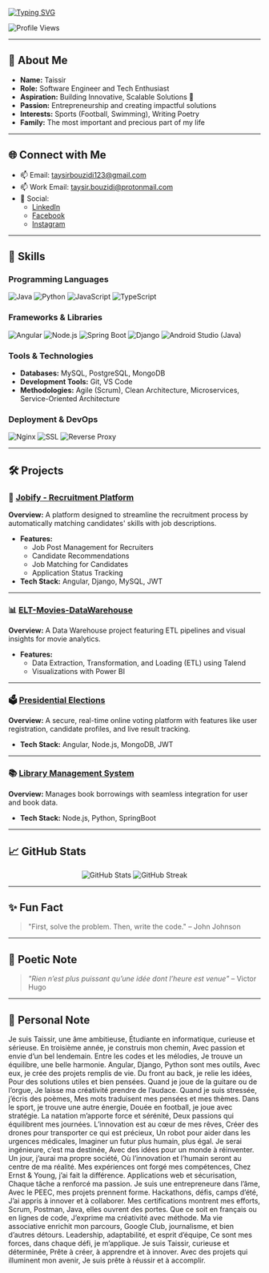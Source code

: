 <a href="https://git.io/typing-svg"><img src="https://readme-typing-svg.demolab.com?font=Roboto+Mono&weight=700&size=28&duration=2500&pause=1200&color=FF5733&center=true&vCenter=true&width=800&lines=Hello%F0%9F%91%8B%2C+I'm+BOUZIDI+Taissir;Software+Engineer+%7C+Tech,DevOps+Enthusiast;Passionate+About+Creating+Solutions!" alt="Typing SVG" /></a>

<p align="left">
    <img src="https://komarev.com/ghpvc/?username=taysir17&label=Profile%20views&color=ff4500&style=for-the-badge" alt="Profile Views" />
</p>

---

## 👋 About Me
- **Name:** Taissir
- **Role:** Software Engineer and Tech Enthusiast
- **Aspiration:** Building Innovative, Scalable Solutions 🚀
- **Passion:** Entrepreneurship and creating impactful solutions
- **Interests:** Sports (Football, Swimming), Writing Poetry
- **Family:** The most important and precious part of my life

---

## 🌐 Connect with Me
- 📫 Email: [taysirbouzidi123@gmail.com](mailto:taysirbouzidi123@gmail.com)
- 📫 Work Email: [taysir.bouzidi@protonmail.com](mailto:taysir.bouzidi@protonmail.com)
- 📱 Social:
  - [LinkedIn](https://www.linkedin.com/in/bouzidi-taissir/)
  - [Facebook](https://www.facebook.com/taysir.bouzidi)
  - [Instagram](https://www.instagram.com/bouzidi_taissir/)

---

## 🔧 Skills

### Programming Languages
![Java](https://img.shields.io/badge/Java-ED8B00?style=for-the-badge&logo=java&logoColor=white)
![Python](https://img.shields.io/badge/Python-FFD43B?style=for-the-badge&logo=python&logoColor=darkgreen)
![JavaScript](https://img.shields.io/badge/JavaScript-F7DF1E?style=for-the-badge&logo=javascript&logoColor=black)
![TypeScript](https://img.shields.io/badge/TypeScript-007ACC?style=for-the-badge&logo=typescript&logoColor=white)

### Frameworks & Libraries
![Angular](https://img.shields.io/badge/Angular-DD0031?style=for-the-badge&logo=angular&logoColor=white)
![Node.js](https://img.shields.io/badge/Node.js-43853D?style=for-the-badge&logo=node.js&logoColor=white)
![Spring Boot](https://img.shields.io/badge/Spring_Boot-6DB33F?style=for-the-badge&logo=spring-boot&logoColor=white)
![Django](https://img.shields.io/badge/Django-092E20?style=for-the-badge&logo=django&logoColor=white)
![Android Studio (Java)](https://img.shields.io/badge/Android_Studio-3DDC84?style=for-the-badge&logo=android-studio&logoColor=white)

### Tools & Technologies
- **Databases:** MySQL, PostgreSQL, MongoDB
- **Development Tools:** Git, VS Code
- **Methodologies:** Agile (Scrum), Clean Architecture, Microservices, Service-Oriented Architecture

### Deployment & DevOps
![Nginx](https://img.shields.io/badge/Nginx-009639?style=for-the-badge&logo=nginx&logoColor=white)
![SSL](https://img.shields.io/badge/SSL-4CAF50?style=for-the-badge&logo=ssl&logoColor=white)
![Reverse Proxy](https://img.shields.io/badge/Reverse_Proxy-FFD700?style=for-the-badge&logo=nginx&logoColor=white)

---

## 🛠️ Projects

### 🚀 [Jobify - Recruitment Platform](https://github.com/taysir17/Jobify)
**Overview:** A platform designed to streamline the recruitment process by automatically matching candidates' skills with job descriptions.

- **Features:**
  - Job Post Management for Recruiters
  - Candidate Recommendations
  - Job Matching for Candidates
  - Application Status Tracking
- **Tech Stack:** Angular, Django, MySQL, JWT

---

### 📊 [ELT-Movies-DataWarehouse](https://github.com/taysir17/ELT-Movies-Data-Warehouse---Analysis-Project)
**Overview:** A Data Warehouse project featuring ETL pipelines and visual insights for movie analytics.

- **Features:**
  - Data Extraction, Transformation, and Loading (ETL) using Talend
  - Visualizations with Power BI

---

### 🗳️ [Presidential Elections](https://github.com/taysir17/Presidential-Elections)
**Overview:** A secure, real-time online voting platform with features like user registration, candidate profiles, and live result tracking.

- **Tech Stack:** Angular, Node.js, MongoDB, JWT

---

### 📚 [Library Management System](https://github.com/taysir17/SOA-ESB-Project-Management)
**Overview:** Manages book borrowings with seamless integration for user and book data.

- **Tech Stack:** Node.js, Python, SpringBoot

---

## 📈 GitHub Stats
<p align="center"> <img src="https://github-readme-stats.vercel.app/api?username=taysir17&show_icons=true&theme=gruvbox" alt="GitHub Stats" /> <img src="https://github-readme-streak-stats.herokuapp.com/?user=taysir17&theme=gruvbox" alt="GitHub Streak" /> </p>

---

## ✨ Fun Fact
> "First, solve the problem. Then, write the code." – John Johnson

---

## 📜 Poetic Note
> *"Rien n’est plus puissant qu’une idée dont l’heure est venue"* – Victor Hugo

---

## 📝 Personal Note
Je suis Taissir, une âme ambitieuse, Étudiante en informatique, curieuse et sérieuse. En troisième année, je construis mon chemin, Avec passion et envie d’un bel lendemain. Entre les codes et les mélodies, Je trouve un équilibre, une belle harmonie. Angular, Django, Python sont mes outils, Avec eux, je crée des projets remplis de vie. Du front au back, je relie les idées, Pour des solutions utiles et bien pensées. Quand je joue de la guitare ou de l’orgue, Je laisse ma créativité prendre de l’audace. Quand je suis stressée, j’écris des poèmes, Mes mots traduisent mes pensées et mes thèmes. Dans le sport, je trouve une autre énergie, Douée en football, je joue avec stratégie. La natation m’apporte force et sérénité, Deux passions qui équilibrent mes journées. L’innovation est au cœur de mes rêves, Créer des drones pour transporter ce qui est précieux, Un robot pour aider dans les urgences médicales, Imaginer un futur plus humain, plus égal. Je serai ingénieure, c’est ma destinée, Avec des idées pour un monde à réinventer. Un jour, j’aurai ma propre société, Où l’innovation et l’humain seront au centre de ma réalité. Mes expériences ont forgé mes compétences, Chez Ernst & Young, j’ai fait la différence. Applications web et sécurisation, Chaque tâche a renforcé ma passion. Je suis une entrepreneure dans l’âme, Avec le PEEC, mes projets prennent forme. Hackathons, défis, camps d’été, J’ai appris à innover et à collaborer. Mes certifications montrent mes efforts, Scrum, Postman, Java, elles ouvrent des portes. Que ce soit en français ou en lignes de code, J’exprime ma créativité avec méthode. Ma vie associative enrichit mon parcours, Google Club, journalisme, et bien d’autres détours. Leadership, adaptabilité, et esprit d’équipe, Ce sont mes forces, dans chaque défi, je m’applique. Je suis Taissir, curieuse et déterminée, Prête à créer, à apprendre et à innover. Avec des projets qui illuminent mon avenir, Je suis prête à réussir et à accomplir.
